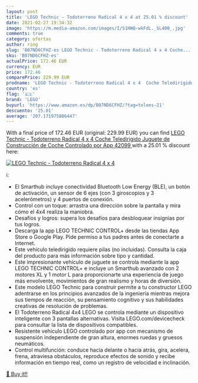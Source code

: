 ```yaml
---
layout: post
title: 'LEGO Technic - Todoterreno Radical 4 x 4 at 25.01 % discount'
date: 2021-02-27 19:34:32
image: 'https://m.media-amazon.com/images/I/51HWQ-wkFdL._SL400_.jpg'
comments: true
category: ofertas
author: ring
slug: 'B07ND6CFHZ-es LEGO Technic - Todoterreno Radical 4 x 4 Coche...'
sku: 'B07ND6CFHZ-es'
actualPrice: 172.46 EUR
currency: EUR
price: 172.46
comparePrice: 229.99 EUR
prodname: 'LEGO Technic - Todoterreno Radical 4 x 4  Coche Teledirigido  Juguete de Construcción de Coche Controlado por App  42099 '
country: 'es'
flag: '🇪🇸'
brand: 'LEGO'
buyurl: 'https://www.amazon.es/dp/B07ND6CFHZ/?tag=tolees-21'
descuento: '25.01'
average: '207.171975806447'
---
```


With a final price of 172.46 EUR (original: 229.99 EUR) you can find [LEGO Technic - Todoterreno Radical 4 x 4  Coche Teledirigido  Juguete de Construcción de Coche Controlado por App  42099 ](https://www.amazon.es/dp/B07ND6CFHZ/?tag=tolees-21) with a  25.01 % discount here:

[![LEGO Technic - Todoterreno Radical 4 x 4](https://m.media-amazon.com/images/I/51HWQ-wkFdL._SL400_.jpg)](https://www.amazon.es/dp/B07ND6CFHZ/?tag=tolees-21)

ℹ️:

- El Smarthub incluye conectividad Bluetooth Low Energy (BLE), un botón de activación, un sensor de 6 ejes (con 3 giroscopios y 3 acelerómetros) y 4 puertos de conexión.
- Control con un toque: arrastra una dirección sobre la pantalla y mira cómo el 4x4 realiza la maniobra.
- Desafíos y logros: supera los desafíos para desbloquear insignias por tus logros.
- Descarga la app LEGO TECHNIC CONTROL+ desde las tiendas App Store o Google Play. Pide permiso a tus padres antes de conectarte a Internet.
- Este vehículo teledirigido requiere pilas (no incluidas). Consulta la caja del producto para más información sobre tipo y cantidad.
- Este impresionante vehículo de juguete se controla mediante la app LEGO TECHNIC CONTROL+ e incluye un Smarthub avanzado con 2 motores XL y 1 motor L para proporcionarte una experiencia de juego más envolvente, movimientos de gran realismo y horas de diversión.
- Este modelo LEGO Technic para construir permite a tu constructor LEGO adentrarse en los principios avanzados de la ingeniería mientras mejora sus tiempos de reacción, su pensamiento cognitivo y sus habilidades creativas de resolución de problemas.
- El Todoterreno Radical 4x4 LEGO se controla mediante un dispositivo inteligente con 3 pantallas alternativas. Visita LEGO.com/devicecheck para consultar la lista de dispositivos compatibles.
- Resistente vehículo LEGO controlado por app con mecanismo de suspensión independiente de gran altura, enormes ruedas y gruesos neumáticos.
- Control multifunción: conduce hacia delante o hacia atrás, gira, acelera, frena, atraviesa obstáculos, reproduce efectos de sonido y recibe información en tiempo real, como un registro de velocidad e inclinación.

[🛒 Buy it!!](https://www.amazon.es/dp/B07ND6CFHZ/?tag=tolees-21)
